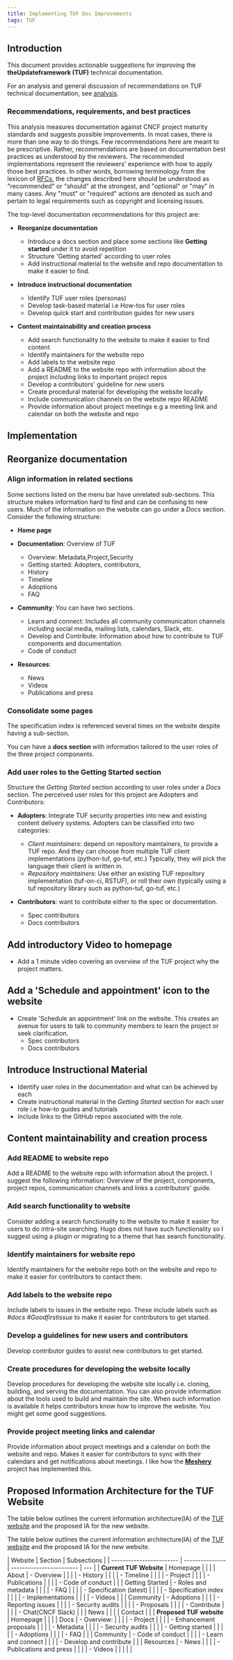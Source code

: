 ```yaml
---
title: Implementing TUF Doc Improvements
tags: TUF
---
```


## Introduction

This document provides actionable suggestions for improving the
**theUpdateframework (TUF)** technical documentation.

For an analysis and general discussion of recommendations on TUF technical
documentation, see [analysis](./analysis.md).

### Recommendations, requirements, and best practices

This analysis measures documentation against CNCF project maturity standards and
suggests possible improvements. In most cases, there is more than one way to do
things. Few recommendations here are meant to be prescriptive. Rather,
recommendations are based on documentation best practices as understood by the
reviewers. The recommended implementations represent the reviewers' experience
with how to apply those best practices. In other words, borrowing terminology
from the lexicon of [RFCs][rfc-keywords], the changes described here should be
understood as "recommended" or "should" at the strongest, and "optional" or
"may" in many cases. Any "must" or "required" actions are denoted as such and
pertain to legal requirements such as copyright and licensing issues.

The top-level documentation recommendations for this project are:

- **Reorganize documentation**

  - Introduce a docs section and place some sections like **Getting started**
    under it to avoid repetition
  - Structure 'Getting started' according to user roles
  - Add instructional material to the website and repo documentation to make it
    easier to find.

- **Introduce instructional documentation**

  - Identify TUF user roles (personas)
  - Develop task-based material i.e How-tos for user roles
  - Develop quick start and contribution guides for new users

- **Content maintainability and creation process**
  - Add search functionality to the website to make it easier to find content
  - Identify maintainers for the website repo
  - Add labels to the website repo
  - Add a README to the website repo with information about the project
    including links to important project repos
  - Develop a contributors' guideline for new users
  - Create procedural material for developing the website locally
  - Include communication channels on the website repo README
  - Provide information about project meetings e.g a meeting link and calendar
    on both the website and repo

## Implementation

## Reorganize documentation

### Align information in related sections

Some sections listed on the menu bar have unrelated sub-sections. This structure
makes information hard to find and can be confusing to new users. Much of the
information on the website can go under a _Docs_ section. Consider the following
structure:

- **Home page**
- **Documentation**: Overview of TUF

  - Overview: Metadata,Project,Security
  - Getting started: Adopters, contributors,
  - History
  - Timeline
  - Adoptions
  - FAQ

- **Community**: You can have two sections.

  - Learn and connect: Includes all community communication channels including
    social media, mailing lists, calendars, Slack, etc.
  - Develop and Contribute: Information about how to contribute to TUF
    components and documentation.
  - Code of conduct

- **Resources**:
  - News
  - Videos
  - Publications and press

### Consolidate some pages

The specification index is referenced several times on the website despite
having a sub-section.

You can have a **docs section** with information tailored to the user roles of
the three project components.

### Add user roles to the Getting Started section

Structure the _Getting Started_ section according to user roles under a _Docs_
section. The perceived user roles for this project are Adopters and
Contributors:

- **Adopters**: Integrate TUF security properties into new and existing content
  delivery systems. Adopters can be classified into two categories:

  - _Client maintainers_: depend on repository maintainers, to provide a TUF
    repo. And they can choose from multiple TUF client implementations
    (python-tuf, go-tuf, etc.) Typically, they will pick the language their
    client is written in.
  - _Repository maintainers_: Use either an existing TUF repository
    implementation (tuf-on-ci, RSTUF), or roll their own (typically using a tuf
    repository library such as python-tuf, go-tuf, etc.)

- **Contributors**: want to contribute either to the spec or documentation.
  - Spec contributors
  - Docs contributors

## Add introductory Video to homepage

- Add a 1 minute video covering an overview of the TUF project why the project
  matters.

## Add a 'Schedule and appointment' icon to the website

- Create 'Schedule an appointment' link on the website. This creates an avenue
  for users to talk to community members to learn the project or seek
  clarification.
  - Spec contributors
  - Docs contributors

## Introduce Instructional Material

- Identify user roles in the documentation and what can be achieved by each
- Create instructional material in the _Getting Started_ section for each user
  role i.e how-to guides and tutorials
- Include links to the GitHub repos associated with the role.

## Content maintainability and creation process

### Add README to website repo

Add a README to the website repo with information about the project. I suggest
the following information: Overview of the project, components, project repos,
communication channels and links a contributors' guide.

### Add search functionality to website

Consider adding a search functionality to the website to make it easier for
users to do intra-site searching. Hugo does not have such functionality so I
suggest using a plugin or migrating to a theme that has search functionality.

### Identify maintainers for website repo

Identify maintainers for the website repo both on the website and repo to make
it easier for contributors to contact them.

### Add labels to the website repo

Include labels to issues in the website repo. These include labels such as
_#docs \#Goodfirstissue_ to make it easier for contributors to get started.

### Develop a guidelines for new users and contributors

Develop contributor guides to assist new contributors to get started.

### Create procedures for developing the website locally

Develop procedures for developing the website site locally i.e. cloning,
building, and serving the documentation. You can also provide information about
the tools used to build and maintain the site. When such information is
available it helps contributors know how to improve the website. You might get
some good suggestions.

### Provide project meeting links and calendar

Provide information about project meetings and a calendar on both the website
and repo. Makes it easier for contributors to sync with their calendars and get
notifications about meetings. I like how the
[**Meshery**](https://github.com/layer5io/layer5) project has implemented this.

## Proposed Information Architecture for the TUF Website
The table below outlines the current information architecture(IA) of the [TUF website](https://theupdateframework.io/) and the proposed IA for the new website.

The table below outlines the current information architecture(IA) of the
[TUF website](https://theupdateframework.io/) and the proposed IA for the new
website.

| Website                  | Section         | Subsections              |
| ------------------------ | --------------- | ------------------------ | --- |
| **Current TUF Website**  | Homepage        |                          |
|                          | About           | - Overview               |
|                          |                 | - History                |
|                          |                 | - Timeline               |
|                          |                 | - Project                |
|                          |                 | - Publications           |
|                          |                 | - Code of conduct        |
|                          | Getting Started | - Roles and metadata     |
|                          |                 | - FAQ                    |
|                          |                 | - Specification (latest) |
|                          |                 | - Specification index    |
|                          |                 | - Implementations        |
|                          |                 | - Videos                 |
|                          | Community       | - Adoptions              |
|                          |                 | - Reporting issues       |
|                          |                 | - Security audits        |
|                          |                 | - Proposals              |
|                          |                 | - Contribute             |
|                          |                 | - Chat(CNCF Slack)       |
|                          | News            |                          |
|                          | Contact         |                          |
| **Proposed TUF website** | Homepage        |                          |
|                          | Docs            | - Overview:              |
|                          |                 | - Project                |
|                          |                 | - Enhancement proposals  |
|                          |                 | - Metadata               |
|                          |                 | - Security audits        |
|                          |                 | - Getting started        |     |
|                          |                 | - Adoptions              |
|                          |                 | - FAQ                    |
|                          | Community       | - Code of conduct        |
|                          |                 | - Learn and connect      |
|                          |                 | - Develop and contribute |
|                          | Resources       | - News                   |
|                          |                 | - Publications and press |
|                          |                 | - Videos                 |
|                          |                 |                          |

[rfc-keywords]: https://www.rfc-editor.org/rfc/rfc2119
